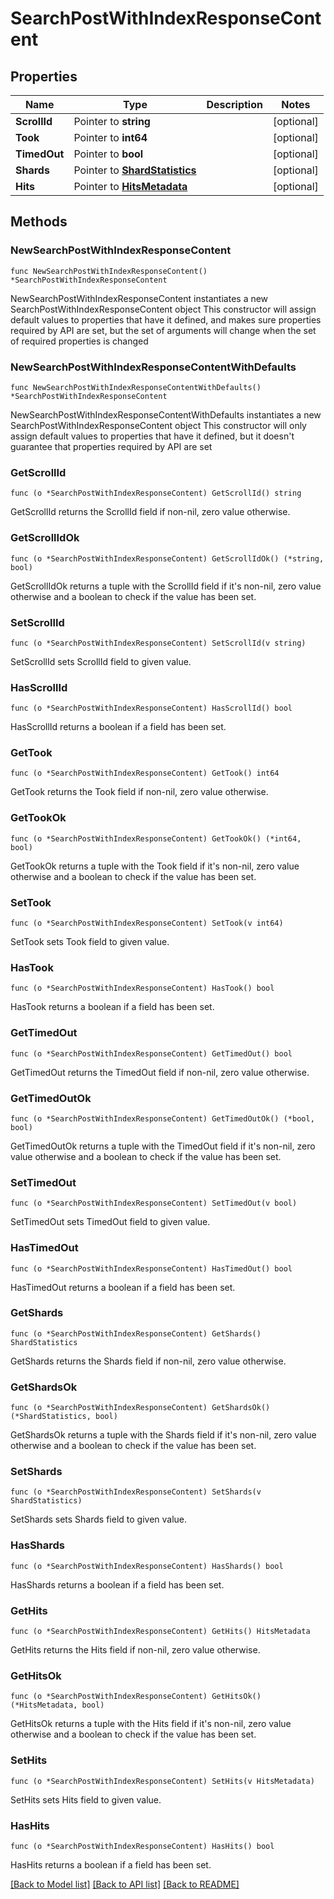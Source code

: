 # SearchPostWithIndexResponseContent

## Properties

Name | Type | Description | Notes
------------ | ------------- | ------------- | -------------
**ScrollId** | Pointer to **string** |  | [optional] 
**Took** | Pointer to **int64** |  | [optional] 
**TimedOut** | Pointer to **bool** |  | [optional] 
**Shards** | Pointer to [**ShardStatistics**](ShardStatistics.md) |  | [optional] 
**Hits** | Pointer to [**HitsMetadata**](HitsMetadata.md) |  | [optional] 

## Methods

### NewSearchPostWithIndexResponseContent

`func NewSearchPostWithIndexResponseContent() *SearchPostWithIndexResponseContent`

NewSearchPostWithIndexResponseContent instantiates a new SearchPostWithIndexResponseContent object
This constructor will assign default values to properties that have it defined,
and makes sure properties required by API are set, but the set of arguments
will change when the set of required properties is changed

### NewSearchPostWithIndexResponseContentWithDefaults

`func NewSearchPostWithIndexResponseContentWithDefaults() *SearchPostWithIndexResponseContent`

NewSearchPostWithIndexResponseContentWithDefaults instantiates a new SearchPostWithIndexResponseContent object
This constructor will only assign default values to properties that have it defined,
but it doesn't guarantee that properties required by API are set

### GetScrollId

`func (o *SearchPostWithIndexResponseContent) GetScrollId() string`

GetScrollId returns the ScrollId field if non-nil, zero value otherwise.

### GetScrollIdOk

`func (o *SearchPostWithIndexResponseContent) GetScrollIdOk() (*string, bool)`

GetScrollIdOk returns a tuple with the ScrollId field if it's non-nil, zero value otherwise
and a boolean to check if the value has been set.

### SetScrollId

`func (o *SearchPostWithIndexResponseContent) SetScrollId(v string)`

SetScrollId sets ScrollId field to given value.

### HasScrollId

`func (o *SearchPostWithIndexResponseContent) HasScrollId() bool`

HasScrollId returns a boolean if a field has been set.

### GetTook

`func (o *SearchPostWithIndexResponseContent) GetTook() int64`

GetTook returns the Took field if non-nil, zero value otherwise.

### GetTookOk

`func (o *SearchPostWithIndexResponseContent) GetTookOk() (*int64, bool)`

GetTookOk returns a tuple with the Took field if it's non-nil, zero value otherwise
and a boolean to check if the value has been set.

### SetTook

`func (o *SearchPostWithIndexResponseContent) SetTook(v int64)`

SetTook sets Took field to given value.

### HasTook

`func (o *SearchPostWithIndexResponseContent) HasTook() bool`

HasTook returns a boolean if a field has been set.

### GetTimedOut

`func (o *SearchPostWithIndexResponseContent) GetTimedOut() bool`

GetTimedOut returns the TimedOut field if non-nil, zero value otherwise.

### GetTimedOutOk

`func (o *SearchPostWithIndexResponseContent) GetTimedOutOk() (*bool, bool)`

GetTimedOutOk returns a tuple with the TimedOut field if it's non-nil, zero value otherwise
and a boolean to check if the value has been set.

### SetTimedOut

`func (o *SearchPostWithIndexResponseContent) SetTimedOut(v bool)`

SetTimedOut sets TimedOut field to given value.

### HasTimedOut

`func (o *SearchPostWithIndexResponseContent) HasTimedOut() bool`

HasTimedOut returns a boolean if a field has been set.

### GetShards

`func (o *SearchPostWithIndexResponseContent) GetShards() ShardStatistics`

GetShards returns the Shards field if non-nil, zero value otherwise.

### GetShardsOk

`func (o *SearchPostWithIndexResponseContent) GetShardsOk() (*ShardStatistics, bool)`

GetShardsOk returns a tuple with the Shards field if it's non-nil, zero value otherwise
and a boolean to check if the value has been set.

### SetShards

`func (o *SearchPostWithIndexResponseContent) SetShards(v ShardStatistics)`

SetShards sets Shards field to given value.

### HasShards

`func (o *SearchPostWithIndexResponseContent) HasShards() bool`

HasShards returns a boolean if a field has been set.

### GetHits

`func (o *SearchPostWithIndexResponseContent) GetHits() HitsMetadata`

GetHits returns the Hits field if non-nil, zero value otherwise.

### GetHitsOk

`func (o *SearchPostWithIndexResponseContent) GetHitsOk() (*HitsMetadata, bool)`

GetHitsOk returns a tuple with the Hits field if it's non-nil, zero value otherwise
and a boolean to check if the value has been set.

### SetHits

`func (o *SearchPostWithIndexResponseContent) SetHits(v HitsMetadata)`

SetHits sets Hits field to given value.

### HasHits

`func (o *SearchPostWithIndexResponseContent) HasHits() bool`

HasHits returns a boolean if a field has been set.


[[Back to Model list]](../README.md#documentation-for-models) [[Back to API list]](../README.md#documentation-for-api-endpoints) [[Back to README]](../README.md)


